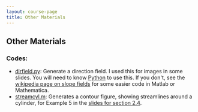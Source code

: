 ```yaml
---
layout: course-page
title: Other Materials
---
```


## Other Materials

### Codes:

* [dirfield.py](assets/codes/dirfield.py): Generate a direction field.  I used this for images in some slides.  You will need to know [Python](https://www.python.org/) to use this.  If you don't, see the [wikipedia page on slope fields](https://en.wikipedia.org/wiki/Slope_field) for some easier code in Matlab or Mathematica.
* [streamcyl.m](assets/codes/streamcyl.m): Generates a contour figure, showing streamlines around a cylinder, for Example 5 in the [slides for section 2.4](slides/2-4.pdf).



